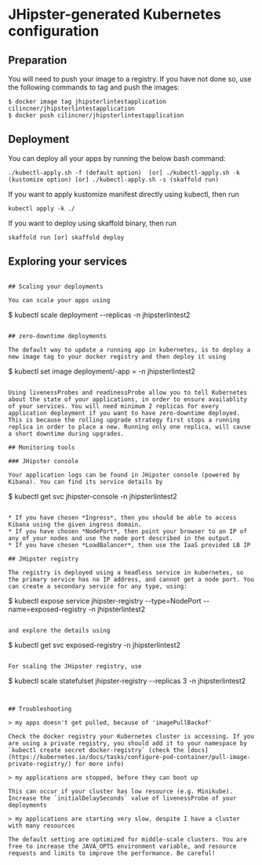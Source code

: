 # JHipster-generated Kubernetes configuration

## Preparation

You will need to push your image to a registry. If you have not done so, use the following commands to tag and push the images:

```
$ docker image tag jhipsterlintestapplication cilincner/jhipsterlintestapplication
$ docker push cilincner/jhipsterlintestapplication
```

## Deployment

You can deploy all your apps by running the below bash command:

```
./kubectl-apply.sh -f (default option)  [or] ./kubectl-apply.sh -k (kustomize option) [or] ./kubectl-apply.sh -s (skaffold run)
```

If you want to apply kustomize manifest directly using kubectl, then run

```
kubectl apply -k ./
```

If you want to deploy using skaffold binary, then run

```
skaffold run [or] skaffold deploy
```

## Exploring your services

```

## Scaling your deployments

You can scale your apps using

```

\$ kubectl scale deployment <app-name> --replicas <replica-count> -n jhipsterlintest2

```

## zero-downtime deployments

The default way to update a running app in kubernetes, is to deploy a new image tag to your docker registry and then deploy it using

```

\$ kubectl set image deployment/<app-name>-app <app-name>=<new-image> -n jhipsterlintest2

```

Using livenessProbes and readinessProbe allow you to tell Kubernetes about the state of your applications, in order to ensure availablity of your services. You will need minimum 2 replicas for every application deployment if you want to have zero-downtime deployed.
This is because the rolling upgrade strategy first stops a running replica in order to place a new. Running only one replica, will cause a short downtime during upgrades.

## Monitoring tools

### JHipster console

Your application logs can be found in JHipster console (powered by Kibana). You can find its service details by
```

\$ kubectl get svc jhipster-console -n jhipsterlintest2

```

* If you have chosen *Ingress*, then you should be able to access Kibana using the given ingress domain.
* If you have chosen *NodePort*, then point your browser to an IP of any of your nodes and use the node port described in the output.
* If you have chosen *LoadBalancer*, then use the IaaS provided LB IP

## JHipster registry

The registry is deployed using a headless service in kubernetes, so the primary service has no IP address, and cannot get a node port. You can create a secondary service for any type, using:

```

\$ kubectl expose service jhipster-registry --type=NodePort --name=exposed-registry -n jhipsterlintest2

```

and explore the details using

```

\$ kubectl get svc exposed-registry -n jhipsterlintest2

```

For scaling the JHipster registry, use

```

\$ kubectl scale statefulset jhipster-registry --replicas 3 -n jhipsterlintest2

```


## Troubleshooting

> my apps doesn't get pulled, because of 'imagePullBackof'

Check the docker registry your Kubernetes cluster is accessing. If you are using a private registry, you should add it to your namespace by `kubectl create secret docker-registry` (check the [docs](https://kubernetes.io/docs/tasks/configure-pod-container/pull-image-private-registry/) for more info)

> my applications are stopped, before they can boot up

This can occur if your cluster has low resource (e.g. Minikube). Increase the `initialDelaySeconds` value of livenessProbe of your deployments

> my applications are starting very slow, despite I have a cluster with many resources

The default setting are optimized for middle-scale clusters. You are free to increase the JAVA_OPTS environment variable, and resource requests and limits to improve the performance. Be careful!
```
